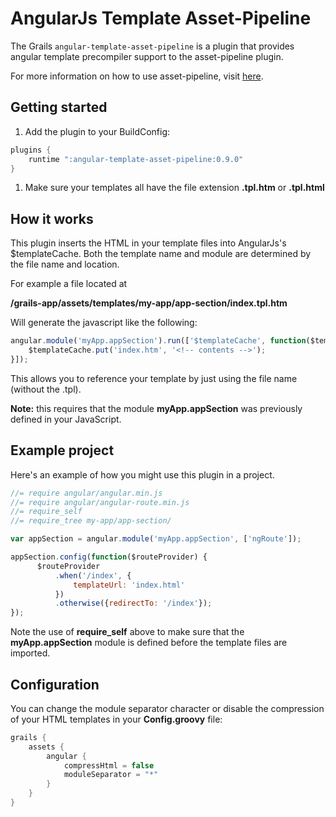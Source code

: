 AngularJs Template Asset-Pipeline
================================
The Grails `angular-template-asset-pipeline` is a plugin that provides angular template precompiler support to the asset-pipeline plugin.

For more information on how to use asset-pipeline, visit [here](http://www.github.com/bertramdev/asset-pipeline).

## Getting started
1. Add the plugin to your BuildConfig:
```groovy
plugins {
	runtime ":angular-template-asset-pipeline:0.9.0"
}
```
1. Make sure your templates all have the file extension **.tpl.htm** or **.tpl.html**


## How it works

This plugin inserts the HTML in your template files into AngularJs's $templateCache.
Both the template name and module are determined by the file name and location.

For example a file located at

**/grails-app/assets/templates/my-app/app-section/index.tpl.htm**

Will generate the javascript like the following:
```javascript
angular.module('myApp.appSection').run(['$templateCache', function($templateCache) {
	$templateCache.put('index.htm', '<!-- contents -->');
}]);
```
This allows you to reference your template by just using the file name (without the .tpl).

**Note:** this requires that the module **myApp.appSection** was previously defined in your JavaScript.

## Example project
Here's an example of how you might use this plugin in a project.
```javascript
//= require angular/angular.min.js
//= require angular/angular-route.min.js
//= require_self
//= require_tree my-app/app-section/

var appSection = angular.module('myApp.appSection', ['ngRoute']);

appSection.config(function($routeProvider) {
      $routeProvider
          .when('/index', {
              templateUrl: 'index.html'
          })
          .otherwise({redirectTo: '/index'});
});
```
Note the use of **require_self** above to make sure that the **myApp.appSection** module is defined before the template files are imported.

## Configuration
You can change the module separator character or disable the compression of your HTML templates in your **Config.groovy** file:
```groovy
grails {
	assets {
		angular {
			compressHtml = false
			moduleSeparator = "*"
		}
	}
}
```
